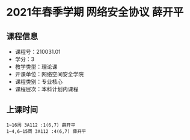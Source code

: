 # 2021年春季学期 网络安全协议 薛开平






## 课程信息

- 课程号：210031.01
- 学分：3
- 教学类型：理论课
- 开课单位：网络空间安全学院
- 课程类别：专业核心
- 课程层次：本科计划内课程

## 上课时间

```
1~16周 3A112 :1(6,7) 薛开平
1~4,6~15周 3A112 :4(6,7) 薛开平
```

